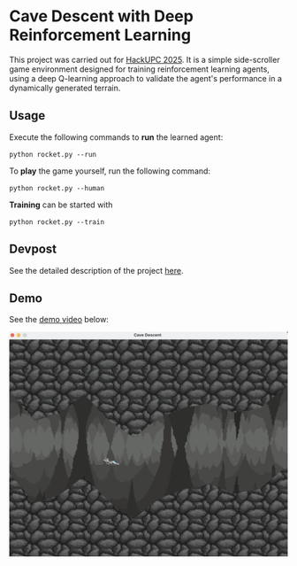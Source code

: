 # Cave Descent with Deep Reinforcement Learning 

This project was carried out for [HackUPC 2025](https://hackupc-2025.devpost.com/).
It is a simple side-scroller game environment designed for training reinforcement learning agents, using a deep Q-learning approach to validate the agent's performance in a dynamically generated terrain.

## Usage

Execute the following commands to **run** the learned agent:
```shell
python rocket.py --run
```

To **play** the game yourself, run the following command:
```shell
python rocket.py --human
```

**Training** can be started with
```shell
python rocket.py --train
```

## Devpost
See the detailed description of the project [here](https://devpost.com/software/rocket-deep-reinforcement-learning).


## Demo
See the [demo video](https://youtu.be/yS4YqpJ8GS0) below:

[![demo video](./screenshot/screenshot_1.png)](https://youtu.be/yS4YqpJ8GS0)